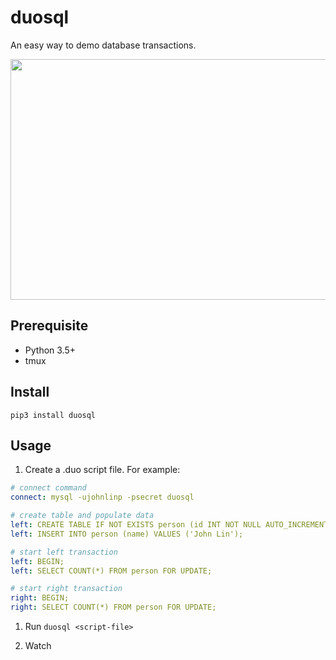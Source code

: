# duosql

An easy way to demo database transactions.

<img src="./images/duosql-demo.gif" width="640" height="385" />


## Prerequisite

- Python 3.5+
- tmux


## Install

```
pip3 install duosql
```


## Usage

1. Create a .duo script file. For example:

```yaml
# connect command
connect: mysql -ujohnlinp -psecret duosql

# create table and populate data
left: CREATE TABLE IF NOT EXISTS person (id INT NOT NULL AUTO_INCREMENT, name VARCHAR(255) NOT NULL, PRIMARY KEY (id));
left: INSERT INTO person (name) VALUES ('John Lin');

# start left transaction
left: BEGIN;
left: SELECT COUNT(*) FROM person FOR UPDATE;

# start right transaction
right: BEGIN;
right: SELECT COUNT(*) FROM person FOR UPDATE;
```

1. Run `duosql <script-file>`

1. Watch

